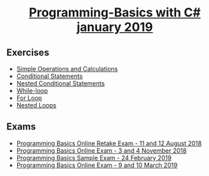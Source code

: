 # <a href rel="Programming-Basics"><p align="center"> Programming-Basics with C# january 2019 <p></a>

  ## Exercises
  - <a target="_blank" href="https://github.com/amartinn/SoftUni/tree/master/Programming%20Basics%20January%202019/Exercises/Simple%20Operations%20and%20Calculations%20-%20Exercise" > Simple Operations and Calculations </a>
  - <a target="_blank" href="https://github.com/amartinn/SoftUni/tree/master/Programming%20Basics%20January%202019/Exercises/Conditional%20Statements%20-%20Exercise" > Conditional Statements </a>
  - <a target="_blank" href="https://github.com/amartinn/SoftUni/tree/master/Programming%20Basics%20January%202019/Exercises/Nested%20Conditional%20Statements%20-%20Exercise" > Nested Conditional Statements </a>  
  - <a target="_blank" href="https://github.com/amartinn/SoftUni/tree/master/Programming%20Basics%20January%202019/Exercises/While-Loop%20-%20Exercise" > While-loop </a>
  - <a target="_blank" href="https://github.com/amartinn/SoftUni/tree/master/Programming%20Basics%20January%202019/Exercises/For-Loop%20-%20Exercise    " > For Loop </a> 
  - <a target="_blank" href="https://github.com/amartinn/SoftUni/tree/master/Programming%20Basics%20January%202019/Exercises/Nested%20Loops%20-%20Exercise" > Nested Loops </a>
  ## Exams
  - <a target="_blank" href="https://github.com/amartinn/SoftUni/tree/master/Programming%20Basics%20January%202019/exams/Programming%20Basics%20Online%20Retake%20Exam%20-%2011%20and%2012%20August%202018  " > Programming Basics Online Retake Exam - 11 and 12 August 2018 </a>
  - <a target="_blank" href="https://github.com/amartinn/SoftUni/tree/master/Programming%20Basics%20January%202019/exams/Programming%20Basics%20Online%20Exam%20-%203%20and%204%20November%202018" > Programming Basics Online Exam - 3 and 4 November 2018 </a>
  - <a target="_blank" href="https://github.com/amartinn/SoftUni/tree/master/Programming%20Basics%20January%202019/exams/Programming%20Basics%20Sample%20Exam%20-%2024%20February%202019" > Programming Basics Sample Exam - 24 February 2019 </a>
  - <a target="_blank" href="https://github.com/amartinn/SoftUni/tree/master/Programming%20Basics%20January%202019/exams/Programming%20Basics%20Online%20Exam%20-%209%20and%2010%20March%202019" > Programming Basics Online Exam - 9 and 10 March 2019 </a>

  
